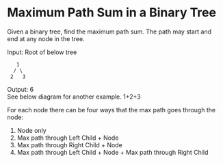 # Maximum Path Sum in a Binary Tree

Given a binary tree, find the maximum path sum. The path may start and end at any node in the tree.

Input: Root of below tree  

       1
      / \
     2   3

Output: 6  
See below diagram for another example. 1+2+3

For each node there can be four ways that the max path goes through the node:
1. Node only
2. Max path through Left Child + Node
3. Max path through Right Child + Node
4. Max path through Left Child + Node + Max path through Right Child
